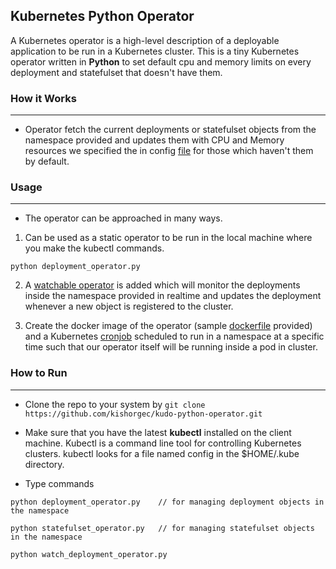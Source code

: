 ## Kubernetes Python Operator

A Kubernetes operator is a high-level description of a deployable application to be run in a Kubernetes cluster. This is a tiny Kubernetes operator written in **Python** to set default cpu and memory limits on every deployment and statefulset that doesn't have them.

### How it Works
---

- Operator fetch the current deployments or statefulset objects from the namespace provided and updates them with CPU and Memory resources we specified the in config [file](conf/config.py) for those which haven't them by default.

### Usage
---

- The operator can be approached in many ways.
1) Can be used as a static operator to be run in the local machine where you make the kubectl commands.
```
python deployment_operator.py
```

2) A [watchable operator](watch_deployment_operator.py) is added which will monitor the deployments inside the namespace provided in realtime and updates the deployment whenever a new object is registered to the cluster.

3) Create the docker image of the operator (sample [dockerfile](Dockerfile) provided) and a Kubernetes [cronjob](cronjob.yaml) scheduled to run in a namespace at a specific time such that our operator itself will be running inside a pod in cluster.



### How to Run
---

- Clone the repo to your system by `git clone https://github.com/kishorgec/kudo-python-operator.git`

- Make sure that you have the latest **kubectl** installed on the client machine. Kubectl is a command line tool for controlling Kubernetes clusters. kubectl looks for a file named config in the $HOME/.kube directory.

- Type commands
```
python deployment_operator.py    // for managing deployment objects in the namespace

python statefulset_operator.py   // for managing statefulset objects in the namespace

python watch_deployment_operator.py
```

